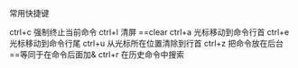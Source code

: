 常用快捷键

ctrl+c   强制终止当前命令
ctrl+l   清屏  ==clear
ctrl+a   光标移动到命令行首
ctrl+e   光标移动到命令行尾
ctrl+u   从光标所在位置清除到行首
ctrl+z   把命令放在后台  ==等同于在命令后面加&
ctrl+r   在历史命令中搜索
